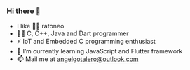 ### Hi there 👋

- I like 🐀🐁 ratoneo
- 🧑‍💻 C, C++, Java and Dart programmer
- ⚡ IoT and Embedded C programming enthusiast
- 🌱 I’m currently learning JavaScript and Flutter framework
- 📫 Mail me at angelgotalero@outlook.com
